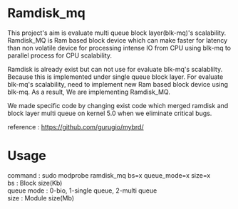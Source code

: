 # Ramdisk_mq

This project's aim is evaluate multi queue block layer(blk-mq)'s scalability. <br/>
Ramdisk_MQ is Ram based block device which can make faster for latency than non volatile device for processing intense IO from CPU using blk-mq to parallel process for CPU scalability. 

Ramdisk is already exist but can not use for evaluate blk-mq's scalablilty. Because this is implemented under single queue block layer.
For evaluate blk-mq's scalability, need to implement new Ram based block device using blk-mq. 
As a result, We are implementing Ramdisk_MQ.

We made specific code by changing exist code which merged ramdisk and block layer multi queue on kernel 5.0 when we eliminate critical bugs.

reference : https://github.com/gurugio/mybrd/

# Usage

command :
sudo modprobe ramdisk_mq bs=x queue_mode=x size=x <br/>
bs : Block size(Kb)<br/>
queue mode : 0-bio, 1-single queue, 2-multi queue<br/>
size : Module size(Mb)<br/>

